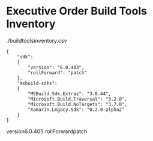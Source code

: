 # Executive Order Build Tools Inventory

./buildtoolsinventory.csv

```
{
    "sdk": 
    {
        "version": "6.0.403",
        "rollForward": "patch"
    },
    "msbuild-sdks": 
    {
        "MSBuild.Sdk.Extras": "3.0.44",
        "Microsoft.Build.Traversal": "3.2.0",
        "Microsoft.Build.NoTargets": "3.7.0",
        "Xamarin.Legacy.Sdk": "0.2.0-alpha2"
    }
}

```
version6.0.403
rollForwardpatch
